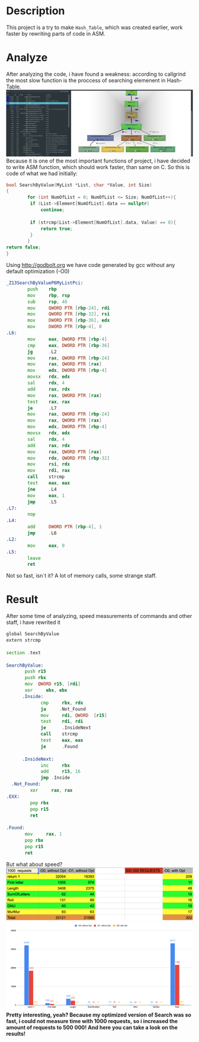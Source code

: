 # Description 
This project is a try to make `Hash_Table`, which was created earlier, work faster by rewriting parts of code in ASM.
# Analyze 
After analyzing the code, i have found a weakness: according to callgrind the most slow function is the proccess of searching elemenent in Hash-Table.
![Callgrind_Data.png](Callgrind_Data.png)
Because it is one of the most important functions of project, i have decided to write ASM function, which should work faster, than same on C. 
So this is code of what we had initially:
``` C
bool SearchByValue(MyList *List, char *Value, int Size)
{
        for (int NumOfList = 0; NumOfList <= Size; NumOfList++){
         if (List->Element[NumOfList].data == nullptr)
             continue;

         if (strcmp(List->Element[NumOfList].data, Value) == 0){
             return true;
         }
        }
return false;
}
```
Using http://godbolt.org we have code generated by gcc without any default optimization (-O0)
``` asm
_Z13SearchByValueP6MyListPci:
        push    rbp
        mov     rbp, rsp
        sub     rsp, 48
        mov     QWORD PTR [rbp-24], rdi
        mov     QWORD PTR [rbp-32], rsi
        mov     DWORD PTR [rbp-36], edx
        mov     DWORD PTR [rbp-4], 0
.L6:
        mov     eax, DWORD PTR [rbp-4]
        cmp     eax, DWORD PTR [rbp-36]
        jg      .L2
        mov     rax, QWORD PTR [rbp-24]
        mov     rax, QWORD PTR [rax]
        mov     edx, DWORD PTR [rbp-4]
        movsx   rdx, edx
        sal     rdx, 4
        add     rax, rdx
        mov     rax, QWORD PTR [rax]
        test    rax, rax
        je      .L7
        mov     rax, QWORD PTR [rbp-24]
        mov     rax, QWORD PTR [rax]
        mov     edx, DWORD PTR [rbp-4]
        movsx   rdx, edx
        sal     rdx, 4
        add     rax, rdx
        mov     rax, QWORD PTR [rax]
        mov     rdx, QWORD PTR [rbp-32]
        mov     rsi, rdx
        mov     rdi, rax
        call    strcmp
        test    eax, eax
        jne     .L4
        mov     eax, 1
        jmp     .L5
.L7:
        nop
.L4:
        add     DWORD PTR [rbp-4], 1
        jmp     .L6
.L2:
        mov     eax, 0
.L5:
        leave
        ret
```
Not so fast, isn`t it? A lot of memory calls, some strange staff. 
# Result 
After some time of analyzing, speed measurements of commands and other staff, i have rewrited it
``` asm
global SearchByValue
extern strcmp

section .text

SearchByValue:
       push r15
       push rbx
       mov  QWORD r15, [rdi]
       xor     ebx, ebx
      .Inside:
             cmp     rbx, rdx
             ja     .Not_Found
             mov     rdi, QWORD  [r15]
             test    rdi, rdi
             je      .InsideNext
             call    strcmp
             test    eax, eax
             je      .Found

      .InsideNext:
             inc     rbx
             add     r15, 16
             jmp .Inside
  .Not_Found:
         xor     rax, rax
.EXX:
         pop rbx
         pop r15
         ret
         
.Found:
       mov     rax, 1
       pop rbx
       pop r15
       ret
```
But what about speed? 
![table.png](Таблица.png)
![picture.png](График.png)
**Pretty interesting, yeah? Because my optimized version of Search was so fast, i could not measure time with 1000 requests, so i increased the amount of requests to 500 000! And here you can take a look on the results!**
